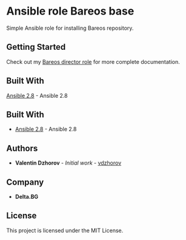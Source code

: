 # Ansible role Bareos base

Simple Ansible role for installing Bareos repository.

## Getting Started

Check out my [Bareos director role](https://github.com/vdzhorov/ansible-role-bareos-director) for more complete documentation.

## Built With

 [Ansible 2.8](https://docs.ansible.com/ansible/2.8/index.html) - Ansible 2.8

## Built With

* [Ansible 2.8](https://docs.ansible.com/ansible/latest/roadmap/ROADMAP_2_8.html) - Ansible 2.8

## Authors

* **Valentin Dzhorov** - *Initial work* - [vdzhorov](https://github.com/vdzhorov)

## Company
* **Delta.BG**

## License

This project is licensed under the MIT License.
